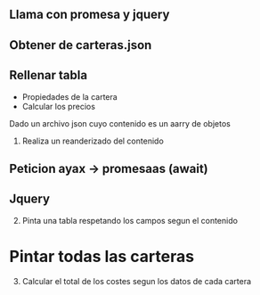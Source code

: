 ## Llama con promesa y jquery

## Obtener de carteras.json

## Rellenar tabla 
- Propiedades de la cartera
- Calcular los precios


Dado un archivo json cuyo contenido es un aarry de objetos
1. Realiza un reanderizado del contenido
## Peticion ayax -> promesaas (await)
## Jquery

2. Pinta una tabla respetando los campos segun el contenido
# Pintar todas las carteras

3. Calcular el total de los costes segun los datos de cada cartera

